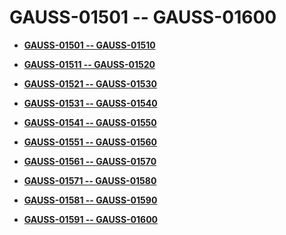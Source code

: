 # GAUSS-01501 -- GAUSS-01600<a name="ZH-CN_TOPIC_0302073048"></a>

-   **[GAUSS-01501 -- GAUSS-01510](GAUSS-01501----GAUSS-01510.md)**  

-   **[GAUSS-01511 -- GAUSS-01520](GAUSS-01511----GAUSS-01520.md)**  

-   **[GAUSS-01521 -- GAUSS-01530](GAUSS-01521----GAUSS-01530.md)**  

-   **[GAUSS-01531 -- GAUSS-01540](GAUSS-01531----GAUSS-01540.md)**  

-   **[GAUSS-01541 -- GAUSS-01550](GAUSS-01541----GAUSS-01550.md)**  

-   **[GAUSS-01551 -- GAUSS-01560](GAUSS-01551----GAUSS-01560.md)**  

-   **[GAUSS-01561 -- GAUSS-01570](GAUSS-01561----GAUSS-01570.md)**  

-   **[GAUSS-01571 -- GAUSS-01580](GAUSS-01571----GAUSS-01580.md)**  

-   **[GAUSS-01581 -- GAUSS-01590](GAUSS-01581----GAUSS-01590.md)**  

-   **[GAUSS-01591 -- GAUSS-01600](GAUSS-01591----GAUSS-01600.md)**  


